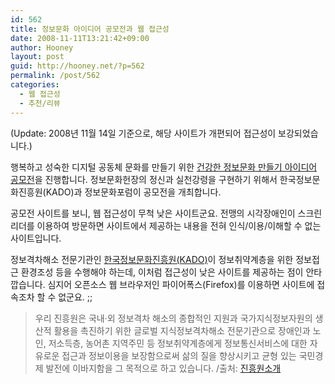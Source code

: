 ```yaml
---
id: 562
title: 정보문화 아이디어 공모전과 웹 접근성
date: 2008-11-11T13:21:42+09:00
author: Hooney
layout: post
guid: http://hooney.net/?p=562
permalink: /post/562
categories:
  - 웹 접근성
  - 추천/리뷰
---
```

(Update: 2008년 11월 14일 기준으로, 해당 사이트가 개편되어 접근성이 보강되었습니다.)

행복하고 성숙한 디지털 공동체 문화를 만들기 위한 [건강한 정보문화 만들기 아이디어 공모전](http://www.kado.or.kr/contest/index.html)을 진행합니다. 정보문화헌장의 정신과 실천강령을 구현하기 위해서 한국정보문화진흥원(KADO)과 정보문화포럼이 공모전을 개최합니다.

공모전 사이트를 보니, 웹 접근성이 무척 낮은 사이트군요. 전맹의 시각장애인이 스크린리더를 이용하여 방문하면 사이트에서 제공하는 내용을 전혀 인식/이용/이해할 수 없는 사이트입니다.

정보격차해소 전문기관인 [한국정보문화진흥원(KADO)](https://www.kado.or.kr/)이 정보취약계층을 위한 정보접근 환경조성 등을 수행해야 하는데, 이처럼 접근성이 낮은 사이트를 제공하는 점이 안타깝습니다. 심지어 오픈소스 웹 브라우저인 파이어폭스(Firefox)를 이용하면 사이트에 접속조차 할 수 없군요. ;;

> 우리 진흥원은 국내·외 정보격차 해소의 종합적인 지원과 국가지식정보자원의 생산적 활용을 촉진하기 위한 글로벌 지식정보격차해소 전문기관으로 장애인과 노인, 저소득층, 농어촌 지역주민 등 정보취약계층에게 정보통신서비스에 대한 자유로운 접근과 정보이용을 보장함으로써 삶의 질을 향상시키고 균형 있는 국민경제 발전에 이바지함을 그 목적으로 하고 있습니다. /출처: [진흥원소개](https://www.kado.or.kr/Index.aspx?PortalID=ko&MenuID=200510112203162186)